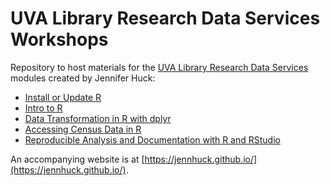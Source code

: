 # UVA Library Research Data Services Workshops
Repository to host materials for the [UVA Library Research Data Services](https://data.library.virginia.edu/) modules created by Jennifer Huck:
* [Install or Update R](https://jennhuck.github.io/workshops/install_update_R.html)
* [Intro to R](https://jennhuck.github.io/workshops/intro_R.html)
* [Data Transformation in R with dplyr](https://jennhuck.github.io/workshops/dplyr_with_answers.html)
* [Accessing Census Data in R](https://jennhuck.github.io/workshops/tidycensus.html)
* [Reproducible Analysis and Documentation with R and RStudio](https://jennhuck.github.io/workshops/repro_analysis_R_RStudio.html)

An accompanying website is at [https://jennhuck.github.io/](https://jennhuck.github.io/).
